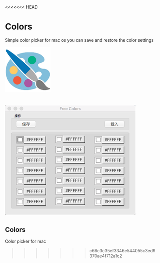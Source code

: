 <<<<<<< HEAD
# Colors
Simple color picker for mac os  you can save and restore the color settings

<img  src="https://github.com/monlyu/Colors/blob/master/image-res/appIcon.jpg?raw=true" width="150px" />

![Preview Image](https://github.com/monlyu/Colors/blob/master/image-res/preview.png?raw=true)
=======
## Colors

Color picker for mac

>>>>>>> c66c3c35ef3346e544055c3ed9370ae4f712a1c2
